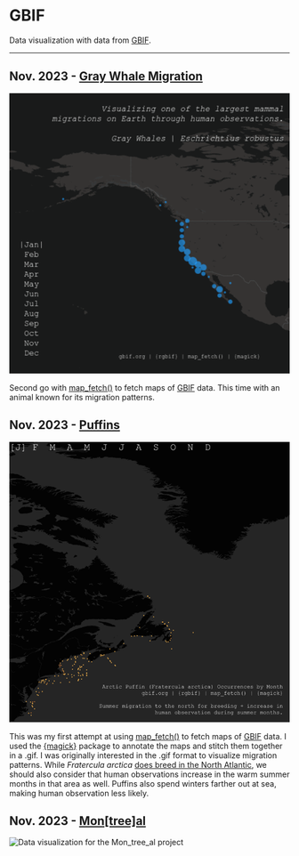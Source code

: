# GBIF
Data visualization with data from [GBIF](https://www.gbif.org).

***

## Nov. 2023 - [Gray Whale Migration](graywhale/)
![Data visualization for the Gray Whale project](graywhale/graywhale.gif)

Second go with [map_fetch()](https://docs.ropensci.org/rgbif/reference/map_fetch.html) to fetch maps of [GBIF](www.gbif.org) data. This time with an animal known for its migration patterns.

## Nov. 2023 - [Puffins](puffins/)
![Data visualization for the Puffins project](puffins/puffins.gif)

This was my first attempt at using [map_fetch()](https://docs.ropensci.org/rgbif/reference/map_fetch.html) to fetch maps of [GBIF](www.gbif.org) data. I used the [{magick}](https://cran.r-project.org/web/packages/magick/vignettes/intro.html) package to annotate the maps and stitch them together in a .gif. I was originally interested in the .gif format to visualize migration patterns. While *Fratercula arctica* [does breed in the North Atlantic](https://www.audubon.org/field-guide/bird/atlantic-puffin), we should also consider that human observations increase in the warm summer months in that area as well. Puffins also spend winters farther out at sea, making human observation less likely.

## Nov. 2023 - [Mon[tree]al](montreeal/)
![Data visualization for the Mon_tree_al project](montreeal/montreeal.png)
